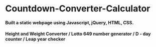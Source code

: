 # Countdown-Converter-Calculator
#### Built a static webpage using Javascript, jQuery, HTML, CSS.
#### Height and Weight Converter / Lotto 649 number generator /  D - day counter / Leap year checker
